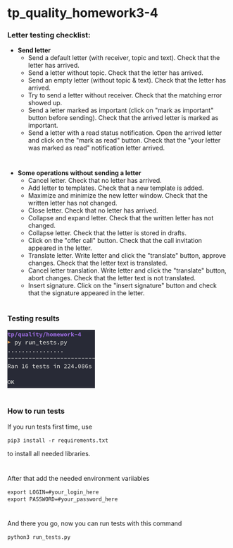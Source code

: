 # tp_quality_homework3-4

### Letter testing checklist:

- **Send letter**
    - Send a default letter (with receiver, topic and text). Check that the letter has arrived.
    - Send a letter without topic. Check that the letter has arrived.
    - Send an empty letter (without topic & text). Check that the letter has arrived.
    - Try to send a letter without receiver. Check that the matching error showed up.
    - Send a letter marked as important (click on "mark as important" button before sending). Check that the arrived letter is marked as important.
    - Send a letter with a read status notification. Open the arrived letter and click on the "mark as read" button. Check that the "your letter was marked as read" notification letter arrived.
#
- **Some operations without sending a letter**
    - Cancel letter. Check that no letter has arrived.
    - Add letter to templates. Check that a new template is added.
    - Maximize and minimize the new letter window. Check that the written letter has not changed.
    - Close letter. Check that no letter has arrived.
    - Collapse and expand letter. Check that the written letter has not changed.
    - Collapse letter. Check that the letter is stored in drafts.
    - Click on the "offer call" button. Check that the call invitation appeared in the letter.
    - Translate letter. Write letter and click the "translate" button, approve changes. Check that the letter text is translated.
    - Cancel letter translation. Write letter and click the "translate" button, abort changes. Check that the letter text is not translated.
    - Insert signature. Click on the "insert signature" button and check that the signature appeared in the letter.
#
### Testing results
![Results screenshot](./results.png)
#
### How to run tests
If you run tests first time, use
```
pip3 install -r requirements.txt
```
to install all needed libraries.
#
After that add the needed environment variiables
```
export LOGIN=#your_login_here
export PASSWORD=#your_password_here
```
#
And there you go, now you can run tests with this command
```
python3 run_tests.py
```
